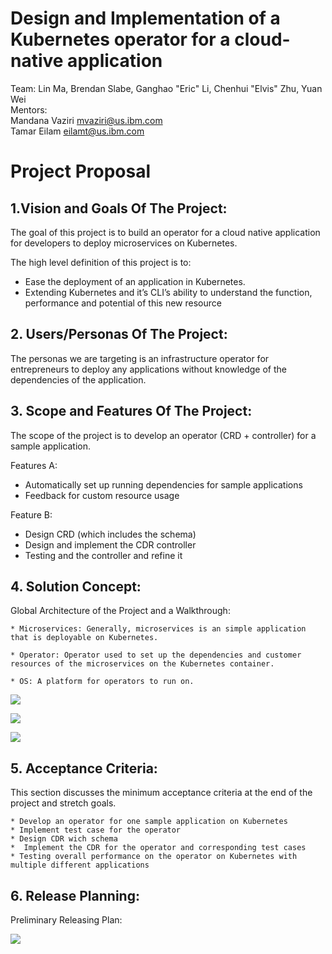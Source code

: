# Design and Implementation of a Kubernetes operator for a cloud-native application

Team: Lin Ma, Brendan Slabe, Ganghao "Eric" Li, Chenhui "Elvis" Zhu, Yuan Wei   
Mentors:  
Mandana Vaziri ​mvaziri@us.ibm.com​  
Tamar Eilam eilamt@us.ibm.com  

# Project Proposal 

## 1.Vision and Goals Of The Project:
The goal of this project is to build an operator for a cloud native application for developers to deploy microservices on Kubernetes. 

The high level definition of this project is to: 
* Ease the deployment of an application in Kubernetes.
* Extending Kubernetes and it’s CLI’s ability to understand the function, performance and potential of this new resource  


## 2. Users/Personas Of The Project:
The personas we are targeting is an infrastructure operator for entrepreneurs to deploy any applications without knowledge of the dependencies of the application.


## 3. Scope and Features Of The Project:
The scope of the project is to develop an operator (CRD + controller) for a sample application.

Features A:
* Automatically set up running dependencies for sample applications  
* Feedback for custom resource usage 

Feature B:
* Design CRD (which includes the schema)
* Design and implement the CDR controller
* Testing and the controller and refine it 


## 4. Solution Concept: 
Global Architecture of the Project and a Walkthrough:

    * Microservices: Generally, microservices is an simple application that is deployable on Kubernetes. 

    * Operator: Operator used to set up the dependencies and customer resources of the microservices on the Kubernetes container.

    * OS: A platform for operators to run on.

![](https://drive.google.com/file/d/12voxDTv-DaHsrp7Us6fbMrMFx7qzmsqm/view?usp=sharing)


![](https://drive.google.com/file/d/1RKkL7sFMwEJoJM0Lr2_WzTzdzOLk5e75/view?usp=sharing)


![](https://drive.google.com/file/d/1nkK0dpESTWKWrT5PCepL2PJIeMEhjH-p/view?usp=sharing)


## 5. Acceptance Criteria:
This section discusses the minimum acceptance criteria at the end of the project and stretch goals.

	* Develop an operator for one sample application on Kubernetes 
	* Implement test case for the operator 
	* Design CDR wich schema 
	*  Implement the CDR for the operator and corresponding test cases 
	* Testing overall performance on the operator on Kubernetes with multiple different applications 

## 6. Release Planning:
Preliminary Releasing Plan: 

![](https://drive.google.com/file/d/1_3XJzpjF619BjJFXLUkvhGvcejj_6kuS/view?usp=sharing)






